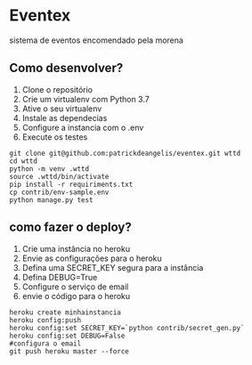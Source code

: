 # Eventex

sistema de eventos encomendado pela morena

## Como desenvolver?
1. Clone o repositório
2. Crie um virtualenv com Python 3.7
3. Ative o seu virtualenv
4. Instale as dependecias
5. Configure a instancia com o .env
6. Execute os testes

```console
git clone git@github.com:patrickdeangelis/eventex.git wttd
cd wttd
python -m venv .wttd
source .wttd/bin/activate
pip install -r requiriments.txt
cp contrib/env-sample.env
python manage.py test
```

## como fazer o deploy?
1. Crie uma instância no heroku
2. Envie as configurações para o heroku
3. Defina uma SECRET_KEY segura para a instância
4. Defina DEBUG=True
5. Configure o serviço de email
6. envie o código para o heroku

```console
heroku create minhainstancia
heroku config:push
heroku config:set SECRET_KEY=`python contrib/secret_gen.py`
heroku config:set DEBUG=False
#configura o email
git push heroku master --force
```      